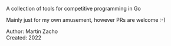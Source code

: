 A collection of tools for competitive programming in Go

Mainly just for my own amusement, however PRs are welcome :-)

Author: Martin Zacho\
Created: 2022
